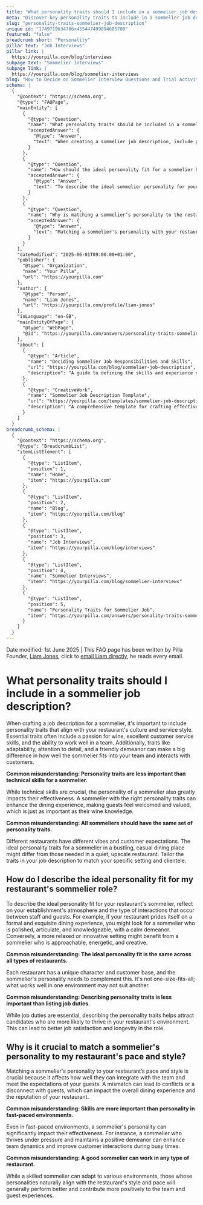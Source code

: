 ```yaml
---
title: "What personality traits should I include in a sommelier job description?"
meta: "Discover key personality traits to include in a sommelier job description to match your restaurant's culture and enhance guest experiences."
slug: "personality-traits-sommelier-job-description"
unique id: "1749719634786x455447499894685700"
featured: "false"
breadcrumb short: "Personality"
pillar text: "Job Interviews"
pillar link: |
  https://yourpilla.com/blog/interviews
subpage text: "Sommelier Interviews"
subpage link: |
  https://yourpilla.com/blog/sommelier-interviews
blog: "How to Decide on Sommelier Interview Questions and Trial Activities"
schema: |
  {
    "@context": "https://schema.org",
    "@type": "FAQPage",
    "mainEntity": [
      {
        "@type": "Question",
        "name": "What personality traits should be included in a sommelier job description?",
        "acceptedAnswer": {
          "@type": "Answer",
          "text": "When creating a sommelier job description, include personality traits that align with your restaurant's culture and service style. Essential traits include a passion for wine, excellent customer service, teamwork, adaptability, attention to detail, and a friendly demeanor. These traits are crucial to enhance the dining experience, making guests feel welcome and valued."
        }
      },
      {
        "@type": "Question",
        "name": "How should the ideal personality fit for a sommelier be described based on the restaurant's atmosphere?",
        "acceptedAnswer": {
          "@type": "Answer",
          "text": "To describe the ideal sommelier personality for your restaurant, consider your establishment's atmosphere. For formal dining, traits like being polished, articulate, and knowledgeable are beneficial. For casual settings, traits like being approachable, energetic, and creative typically work better. Tailoring these traits helps in attracting candidates who will thrive in your specific environment."
        }
      },
      {
        "@type": "Question",
        "name": "Why is matching a sommelier’s personality to the restaurant's pace and style important?",
        "acceptedAnswer": {
          "@type": "Answer",
          "text": "Matching a sommelier's personality with your restaurant's pace and style is crucial for ensuring they integrate well with the team and meet guest expectations. A good match enhances the dining experience, while a poor match can lead to conflicts or a disconnect with guests, affecting your restaurant's reputation and operational harmony."
        }
      }
    ],
    "dateModified": "2025-06-01T09:00:00+01:00",
    "publisher": {
      "@type": "Organization",
      "name": "Your Pilla",
      "url": "https://yourpilla.com"
    },
    "author": {
      "@type": "Person",
      "name": "Liam Jones",
      "url": "https://yourpilla.com/profile/liam-jones"
    },
    "inLanguage": "en-GB",
    "mainEntityOfPage": {
      "@type": "WebPage",
      "@id": "https://yourpilla.com/answers/personality-traits-sommelier-job-description"
    },
    "about": [
      {
        "@type": "Article",
        "name": "Deciding Sommelier Job Responsibilities and Skills",
        "url": "https://yourpilla.com/blog/sommelier-job-description",
        "description": "A guide to defining the skills and experience needed from a Sommelier."
      },
      {
        "@type": "CreativeWork",
        "name": "Sommelier Job Description Template",
        "url": "https://yourpilla.com/templates/sommelier-job-description",
        "description": "A comprehensive template for crafting effective sommelier job descriptions tailored to fit specific restaurant environments."
      }
    ]
  }
breadcrumb_schema: |
  {
    "@context": "https://schema.org",
    "@type": "BreadcrumbList",
    "itemListElement": [
      {
        "@type": "ListItem",
        "position": 1,
        "name": "Home",
        "item": "https://yourpilla.com"
      },
      {
        "@type": "ListItem",
        "position": 2,
        "name": "Blog",
        "item": "https://yourpilla.com/blog"
      },
      {
        "@type": "ListItem",
        "position": 3,
        "name": "Job Interviews",
        "item": "https://yourpilla.com/blog/interviews"
      },
      {
        "@type": "ListItem",
        "position": 4,
        "name": "Sommelier Interviews",
        "item": "https://yourpilla.com/blog/sommelier-interviews"
      },
      {
        "@type": "ListItem",
        "position": 5,
        "name": "Personality Traits for Sommelier Job",
        "item": "https://yourpilla.com/answers/personality-traits-sommelier-job-description"
      }
    ]
  }
---
```


Date modified: 1st June 2025 | This FAQ page has been written by Pilla Founder, [Liam Jones](https://yourpilla.com/profile/liam-jones), click to [email Liam directly](https://mailto:liam@yourpilla.com), he reads every email.

# What personality traits should I include in a sommelier job description?

When crafting a job description for a sommelier, it's important to include personality traits that align with your restaurant's culture and service style. Essential traits often include a passion for wine, excellent customer service skills, and the ability to work well in a team. Additionally, traits like adaptability, attention to detail, and a friendly demeanor can make a big difference in how well the sommelier fits into your team and interacts with customers.

**Common misunderstanding: Personality traits are less important than technical skills for a sommelier.**

While technical skills are crucial, the personality of a sommelier also greatly impacts their effectiveness. A sommelier with the right personality traits can enhance the dining experience, making guests feel welcomed and valued, which is just as important as their wine knowledge.

**Common misunderstanding: All sommeliers should have the same set of personality traits.**

Different restaurants have different vibes and customer expectations. The ideal personality traits for a sommelier in a bustling, casual dining place might differ from those needed in a quiet, upscale restaurant. Tailor the traits in your job description to match your specific setting and clientele.

## How do I describe the ideal personality fit for my restaurant's sommelier role?

To describe the ideal personality fit for your restaurant's sommelier, reflect on your establishment's atmosphere and the type of interactions that occur between staff and guests. For example, if your restaurant prides itself on a formal and exquisite dining experience, you might look for a sommelier who is polished, articulate, and knowledgeable, with a calm demeanor. Conversely, a more relaxed or innovative setting might benefit from a sommelier who is approachable, energetic, and creative.

**Common misunderstanding: The ideal personality fit is the same across all types of restaurants.**

Each restaurant has a unique character and customer base, and the sommelier's personality needs to complement this. It's not one-size-fits-all; what works well in one environment may not suit another.

**Common misunderstanding: Describing personality traits is less important than listing job duties.**

While job duties are essential, describing the personality traits helps attract candidates who are more likely to thrive in your restaurant's environment. This can lead to better job satisfaction and longevity in the role.

## Why is it crucial to match a sommelier's personality to my restaurant's pace and style?

Matching a sommelier's personality to your restaurant’s pace and style is crucial because it affects how well they can integrate with the team and meet the expectations of your guests. A mismatch can lead to conflicts or a disconnect with guests, which can impact the overall dining experience and the reputation of your restaurant.

**Common misunderstanding: Skills are more important than personality in fast-paced environments.**

Even in fast-paced environments, a sommelier's personality can significantly impact their effectiveness. For instance, a sommelier who thrives under pressure and maintains a positive demeanor can enhance team dynamics and improve customer interactions during busy times.

**Common misunderstanding: A good sommelier can work in any type of restaurant.**

While a skilled sommelier can adapt to various environments, those whose personalities naturally align with the restaurant's style and pace will generally perform better and contribute more positively to the team and guest experiences.
